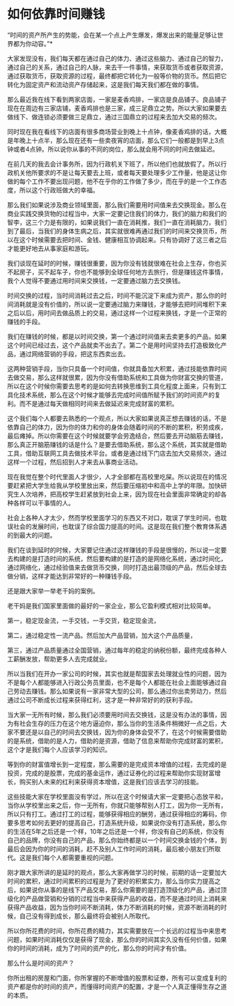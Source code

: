 # 如何依靠时间赚钱

“时间的资产所产生的势能，会在某一个点上产生爆发，爆发出来的能量足够让世界都为你动容。”*

大家发现没有，我们每天都在通过自己的体力、通过这些脑力、通过自己的智力，通过自己的关系，通过自己的人脉，来去干一件事情，来获取货币或者获取资源，通过获取货币，获取资源的过程，最终都把它转化为一般等价物的货币。然后把它转化为固定资产和流动资产存储起来，这是我们每天我们都在做的事情。

那么最近我在线下看到两家店面，一家是麦香鸡排，一家店是良品铺子。良品铺子现在在周边有三家店铺，麦香鸡排也是三家，成三足鼎立之势。所以大家如果要去做线下、做连锁必须要做三足鼎立，通过三国鼎立的过程来去加大交易的频次。

同时现在我在看线下的店面有很多商场营业到晚上十点钟，像麦香鸡排的话，大概是年晚上十点半，那么现在还有一些卖夜宵的店面，那么它们一般都是到早上3点钟或者4点钟。所以说你从事的不同的岗位，那么就会用不同的时间去做延迟。

在前几天的我去会计事务所，因为行政机关下班了，所以他们也就放假了。所以行政机关他所要求的不是让每天要去上班，或者每天要处理多少工作量，他是这让你做的每个工作不要出现问题，他不在乎你的工作做了多少，而在乎的是一个工作态度，所以这个行政班做大的幸福。

那么我们如果说涉及商业领域里面，那么我们需要用时间值来去交换现金。那么在商业实践交换货物的过程当中，大家一定要记住我们的体力，我们的脑力和我们的智李，这三个力是有限的，如果说我们一直在消耗推，我们一直在消耗脑力，我们到了最后，当我们的身体生病之后，其实就很难再通过我们的时间来交换货币，所以在这个时候需要去把时间、金钱、健康相互协调起来。只有协调好了这三者之后才能更好地去从事家庭和游玩。

我们谈现在延时的时候，赚钱很重要，因为你没有钱就很难在社会上生存，你也买不起房子，买不起车子，你也不能够到全球任何地方去旅行，但是赚钱这件事情，我个人觉得不要通过用时间来交换钱，一定要通过脑力去交换钱。

时间交换的过程，当时间消耗过去之后，时间不能沉淀下来成为资产，那么你的时间消耗就是没有价值的，所以说一定要通过脑力来赚钱，才能够去把时间堆积下来之后以后，用时间去做品质上的交易，通过这样一个过程来换钱，才是一个正常的赚钱的手段。

我们在赚钱的时候，都是以时间交换，第一个通过时间值来去卖更多的产品，如果这个时间已经过去，这个产品就卖不出去了。第二个是用时间坚持去打造极致化产品，通过网络营销的手段，把这东西卖出去。

这两种营销手段，当你只具备一个时间值，你就具备加大积累，通过技能依靠时间去做交易，那么这样就很累，因为你没有借助系统和工具做为你财富交换的管道，所以在这个时候你需要去思考的是如何去转换思维到工具化程度上面来，只有到工具化技术系统，那么在这个时候才能够去完成时间值所赋予我们的时间资产的复利。而不是通过每天做相同时间来去做延迟来完成财富的累积。

这个我们每个人都要去熟悉的一个观点，所以大家如果说真正想去赚钱的话，不是依靠自己的体力，因为你的体力和你的身体会随着时间的不断的累积，积劳成疾，最后瘫掉。所以你需要在这个时候就要学会劳逸结合，然后要去开动脑筋去赚钱，那么真正开脑筋赚钱的话是什么？是要去借助系统，那么这个系统，其实就是借助工具，借助互联网工具去做技术平台。或者是通过线下门店去加大交易频次，通过这样一个过程，然后招到人才来去从事商业活动。

现在我觉在整个时代里面人才很少，人才全部都在高校里吃屎。所以说现在的情况要赶紧把大学生给我从学校里放出来，然后要压缩初中和高中上学的年限。加快研究生人次培养，把高校学生赶紧放到社会上来，因为现在社会里面非常确定的却各种各样可以干事情的人。

社会上各种人才太少，然而学校里面学习的东西又不对口，耽误了学生时间，也耽误社会的发展时间，也耽误了综合国力提高的时间。这是现在我们整个教育体系遇的到最大的问题。

我们在谈到延时的时候，大家要记住通过这样赚钱的手段是很慢的，所以说一定要去构建的是打造时间的系统，然后要构建的是打造的是网络化系统，通过时间化，通过网络化，通过经验值来去做货币交换，同时打造出最顶级的产品，然后全球去做分销，这样才能达到非常好的一种赚钱手段。

还是跟大家举一举老干妈的案例。

老干妈是我们国家里面做的最好的一家企业，那么它盈利模式相对比较简单。

第一，稳定现金流，一手交钱，一手交货，稳定现金流，

第二，通过稳定性一流产品。然后加大产品营销，加大这个产品质量，

第三，通过产品质量通过全国营销，通过每年的稳定的纳税份额，最终完成各种人工薪酬发放，帮助更多人去完成就业。

所以当我们在开办一家公司的时候，其实也就是帮国家去处理就业性的问题，因为不是每个人都能够进入行政公务员里面，也不是每个人都能在社会上面能够通过自己劳动去赚钱。那么如果说有一家非常大型的公司，那么通过你出卖劳动力，然后通过公司不断成长过程来获得红利，这才是一种非常好的的获利手段。

当大家一无所有时候，那么我们必须要用时间去交换钱，这是没有办法的事情，因为有社会生存的压力在这个地方逼迫你，那么当你的生活条件稍微好一点之后，大家不要还是以自己的时间去交换钱，因为你的身体会受不了，在这个时候需要借助的是系统，借助的是人力，借助的是资源，借助了信息来帮助你完成财富的累积，这个才是我们每个人应该学习的知识。

等到你的财富值增长到一定程度，那么需要的是完成资本增值的过程，去完成的是投资，完成的是股票，完成的基金运作，通过证券化的过程来帮助你实现财富增长，购买别人未来的红利来获得资本增值，这是我们应该去学习的技能。

这些技能大家在学校里面没有学过，所以在这个时候请大家一定要把心态放平和，当你从学校里出来之后，你一无所有，你就只能够帮别人打工，因为你一无所有，所以只有打工。通过打工的过程，能够获得相应的酬劳，通过获得相应的筹码，你要多思考如何去更好的提高自己，打造系统升级，如果说你没有打造系统，那么你的生活在5年之后还是一个样，10年之后还是一个样，你没有自己的系统，你没有自己的品牌，你没有自己的产品，那么你始终都是以一个时间交换金钱的个体，到最后会因为你的时间的消耗，赶不及别人工作时间的消耗，最后被小朋友们所取代。这是我们每个人都需要重视的问题。

刚才跟大家所讲的是延时的观点，那么大家再做学习的时候，前期的话一定要加大时间的累积，通过时间累积的过程是为了更好的积累实力，那么当你实力提高之后，如果说你从事的是线下产品交易，那么你需要的是打造顶级化的产品，通过顶级化的产品做营销和分销的过程当中来获得产品的收益，而不是通过时间上消耗来获得产品收益，因为当你时间不断消耗，体力不断消耗的时候，资源不断消耗的时候，自己没有得到成长，那么最终将会被别人所取代。

所以你所花费的时间，你所花费的精力，其实需要放在一个长远的过程当中来思考问题，如果时间消耗仅仅是获得了现金，那么你的时间其实久没有任何价值，如果你的时间的消耗，成为了时间的资产的化，那么你的时间才有价值。

那么什么是时间的资产？

你所出租的房屋和门面，你所掌握的不断增值的股票和证劵，所有可以变成复利的资产都是你的时间的资产，而懂得时间资产的配置，才是一个人真正懂得生存之道的本质。
